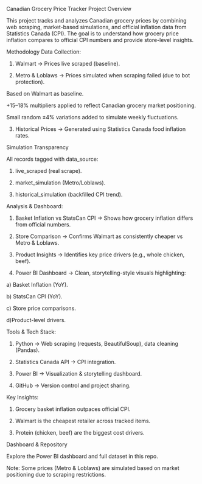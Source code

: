 Canadian Grocery Price Tracker
Project Overview

This project tracks and analyzes Canadian grocery prices by combining web scraping, market-based simulations, and official inflation data from Statistics Canada (CPI).
The goal is to understand how grocery price inflation compares to official CPI numbers and provide store-level insights.

Methodology
Data Collection:

1. Walmart → Prices live scraped (baseline).

2. Metro & Loblaws → Prices simulated when scraping failed (due to bot protection).

Based on Walmart as baseline.

+15–18% multipliers applied to reflect Canadian grocery market positioning.

Small random ±4% variations added to simulate weekly fluctuations.

3. Historical Prices → Generated using Statistics Canada food inflation rates.

Simulation Transparency

All records tagged with data_source:

1. live_scraped (real scrape).

2. market_simulation (Metro/Loblaws).

3. historical_simulation (backfilled CPI trend).

Analysis & Dashboard:

1. Basket Inflation vs StatsCan CPI → Shows how grocery inflation differs from official numbers.

2. Store Comparison → Confirms Walmart as consistently cheaper vs Metro & Loblaws.

3. Product Insights → Identifies key price drivers (e.g., whole chicken, beef).

4. Power BI Dashboard → Clean, storytelling-style visuals highlighting:

a) Basket Inflation (YoY).

b) StatsCan CPI (YoY).

c) Store price comparisons.

d)Product-level drivers.

Tools & Tech Stack:

1. Python → Web scraping (requests, BeautifulSoup), data cleaning (Pandas).

2. Statistics Canada API → CPI integration.

3. Power BI → Visualization & storytelling dashboard.

4. GitHub → Version control and project sharing.

Key Insights:

1. Grocery basket inflation outpaces official CPI.

2. Walmart is the cheapest retailer across tracked items.

3. Protein (chicken, beef) are the biggest cost drivers.

Dashboard & Repository

Explore the Power BI dashboard and full dataset in this repo.

Note: Some prices (Metro & Loblaws) are simulated based on market positioning due to scraping restrictions.
